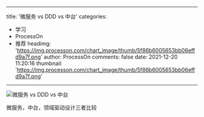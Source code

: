 
---
title: '微服务 vs DDD vs 中台'
categories: 
 - 学习
 - ProcessOn
 - 推荐
headimg: 'https://img.processon.com/chart_image/thumb/5f86b6005653bb06effd9a7f.png'
author: ProcessOn
comments: false
date: 2021-12-20 11:20:16
thumbnail: 'https://img.processon.com/chart_image/thumb/5f86b6005653bb06effd9a7f.png'
---

<div>   
<img class="thumb" alt="微服务 vs DDD vs 中台" src="https://img.processon.com/chart_image/thumb/5f86b6005653bb06effd9a7f.png" referrerpolicy="no-referrer">
<p>微服务，中台，领域驱动设计三者比较</p>  
</div>
            